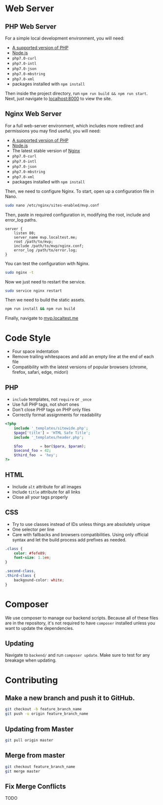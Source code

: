 # Web Server

## PHP Web Server

For a simple local development environment, you will need:

* [A supported version of PHP](http://php.net/supported-versions.php)
* [Node.js](https://nodejs.org/)
* `php7.0-curl`
* `php7.0-intl`
* `php7.0-json`
* `php7.0-mbstring`
* `php7.0-xml`
* packages installed with `npm install`

Then inside the project directory, run `npm run build && npm run start`. Next,
just navigate to [localhost:8000](http://localhost:8000/) to view the site.

## Nginx Web Server

For a full web-server environment, which includes more redirect and permissions
you may find useful, you will need:

* [A supported version of PHP](http://php.net/supported-versions.php)
* [Node.js](https://nodejs.org/)
* The latest stable version of [Nginx](http://nginx.org)
* `php7.0-curl`
* `php7.0-intl`
* `php7.0-json`
* `php7.0-mbstring`
* `php7.0-xml`
* packages installed with `npm install`

Then, we need to configure Nginx. To start, open up a configuration file in
Nano.

```bash
sudo nano /etc/nginx/sites-enabled/mvp.conf
```

Then, paste in required configuration in, modifying the root, include and
error_log paths.

```
server {
    listen 80;
    server_name mvp.localtest.me;
    root /path/to/mvp;
    include /path/to/mvp/nginx.conf;
    error_log /path/to/error.log;
}
```

You can test the configuration with Nginx.

```bash
sudo nginx -t
```

Now we just need to restart the service.

```bash
sudo service nginx restart
```

Then we need to build the static assets.

```bash
npm run install && npm run build
```

Finally, navigate to [mvp.localtest.me](http://mvp.localtest.me)

# Code Style

 - Four space indentation
 - Remove trailing whitespaces and add an empty line at the end of each file
 - Compatibility with the latest versions of popular browsers (chrome, firefox,
     safari, edge, midori)

## PHP
 - `include` templates, not `require` or `_once`
 - Use full PHP tags, not short ones
 - Don't close PHP tags on PHP only files
 - Correctly format assignments for readability

```php
<?php
    include '_templates/sitewide.php';
    $page['title'] = 'HTML Safe Title';
    include '_templates/header.php';

    $foo        = bar($para, $param);
    $second_foo = 42;
    $third_foo  = 'hey';
?>
```

## HTML
 - Include `alt` attribute for all images
 - Include `title` attribute for all links
 - Close all your tags properly

## CSS
 - Try to use classes instead of IDs unless things are absolutely unique
 - One selector per line
 - Care with fallbacks and browsers compatibilities. Using only official syntax
     and let the build process add prefixes as needed.

```css
.class {
    color: #fefe89;
    font-size: 1.1em;
}

.second-class,
.third-class {
    backgound-color: white;
}
```

# Composer

We use composer to manage our backend scripts. Because all of these files are
in the repository, it's not required to have `composer` installed unless you
want to update the dependencies.

## Updating

Navigate to `backend/` and run `composer update`.
Make sure to test for any breakage when updating.

# Contributing

## Make a new branch and push it to GitHub.
```bash
git checkout -b feature_branch_name
git push -u origin feature_branch_name
```
## Updating from Master
```bash
git pull origin master
```
## Merge from master
```bash
git checkout feature_branch_name
git merge master
```
## Fix Merge Conflicts
TODO
